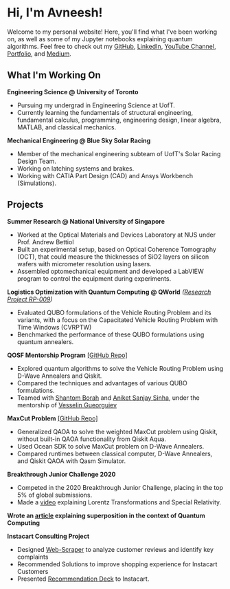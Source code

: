# Hi, I'm Avneesh!

Welcome to my personal website! 
Here, you'll find what I've been working on, as well as some of my Jupyter notebooks explaining quantum algorithms.
Feel free to check out my [GitHub](https://github.com/VectorBolt), [LinkedIn](https://www.linkedin.com/in/avneesh-verma/), [YouTube Channel](https://www.youtube.com/channel/UCN3uzbzGgzp75Cl2Ai73QSA), [Portfolio](https://tks.life/profile/avneesh.verma#about), and [Medium](https://medium.com/@avneeshverma03).

## What I'm Working On
**Engineering Science @ University of Toronto**
* Pursuing my undergrad in Engineering Science at UofT.
* Currently learning the fundamentals of structural engineering, fundamental calculus, programming, engineering design, linear algebra, MATLAB, and classical mechanics.

**Mechanical Engineering @ Blue Sky Solar Racing**
* Member of the mechanical engineering subteam of UofT's Solar Racing Design Team.
* Working on latching systems and brakes.
* Working with CATIA Part Design (CAD) and Ansys Workbench (Simulations).

## Projects
**Summer Research @ National University of Singapore**
* Worked at the Optical Materials and Devices Laboratory at NUS under Prof. Andrew Bettiol
* Built an experimental setup, based on Optical Coherence Tomography (OCT), that could measure the thicknesses of SiO2 layers on silicon wafers with micrometer resolution using lasers.
* Assembled optomechanical equipment and developed a LabVIEW program to control the equipment during experiments.


**Logistics Optimization with Quantum Computing @ QWorld**
*([Research Project RP-009](https://qworld.net/research-projects/))*
* Evaluated QUBO formulations of the Vehicle Routing Problem and its variants, with a focus on the Capacitated Vehicle Routing Problem with Time Windows (CVRPTW)
* Benchmarked the performance of these QUBO formulations using quantum annealers.

**QOSF Mentorship Program**  [\[GitHub Repo\]](https://github.com/VGGatGitHub/QOSF-cohort3)
* Explored quantum algorithms to solve the Vehicle Routing Problem using D-Wave Annealers and Qiskit.
* Compared the techniques and advantages of various QUBO formulations.
* Teamed with [Shantom Borah](https://www.linkedin.com/in/shantom-borah-69811a149/) and [Aniket Sanjay Sinha](https://www.linkedin.com/in/sinha-aniket/), under the mentorship of [Vesselin Gueorguiev](https://www.linkedin.com/in/vgg-consulting/)

**MaxCut Problem**  [\[GitHub Repo\]](https://github.com/VectorBolt/Maxcut)
* Generalized QAOA to solve the weighted MaxCut problem using Qiskit, without built-in QAOA functionality from Qiskit Aqua.
* Used Ocean SDK to solve MaxCut problem on D-Wave Annealers.
* Compared runtimes between classical computer, D-Wave Annealers, and Qiskit QAOA with Qasm Simulator.

**Breakthrough Junior Challenge 2020**
* Competed in the 2020 Breakthrough Junior Challenge, placing in the top 5% of global submissions.
* Made a [video](https://youtu.be/FJTnehohHVg) explaining Lorentz Transformations and Special Relativity.

**Wrote an [article](https://medium.com/@avneeshverma03/what-does-superposition-really-mean-68f52b21fe49) explaining superposition in the context of Quantum Computing**

**Instacart Consulting Project**
* Designed [Web-Scraper](https://github.com/VectorBolt/instacart-webscraper) to analyze customer reviews and identify key complaints
* Recommended Solutions to improve shopping experience for Instacart Customers
* Presented [Recommendation Deck](https://drive.google.com/file/d/1cayzO9pdl5BBAFhXvYwaiuOFAzgJ468o/view) to Instacart. 
